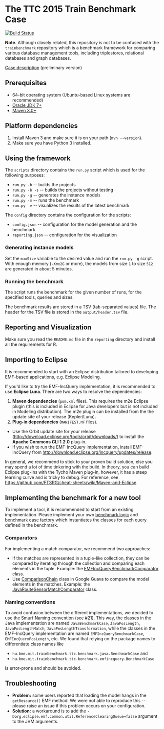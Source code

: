 # The TTC 2015 Train Benchmark Case

[![Build Status](https://travis-ci.org/FTSRG/trainbenchmark-ttc.svg?branch=master)](https://travis-ci.org/FTSRG/trainbenchmark-ttc)

**Note.** Although closely related, this repository is not to be confused with the `trainbenchmark` repository which is a benchmark framework for comparing various database management tools, including triplestores, relational databases and graph databases.

[Case description](https://www.sharelatex.com/github/repos/FTSRG/trainbenchmark-ttc-paper/builds/latest/output.pdf) (preliminary version)

## Prerequisites

* 64-bit operating system (Ubuntu-based Linux systems are recommended)
* [Oracle JDK 7+](https://github.com/FTSRG/cheat-sheets/wiki/Linux#oracle-jdk-7)
* [Maven 3.0+](https://github.com/FTSRG/cheat-sheets/wiki/Linux#maven-3)

## Platform dependencies

1. Install Maven 3 and make sure it is on your path (`mvn --version`).
1. Make sure you have Python 3 installed.

## Using the framework

The `scripts` directory contains the `run.py` script which is used for the following purposes:
* `run.py -b` -- builds the projects
* `run.py -b -s` -- builds the projects without testing
* `run.py -g` -- generates the instance models
* `run.py -m` -- runs the benchmark
* `run.py -v` -- visualizes the results of the latest benchmark

The `config` directory contains the configuration for the scripts:
* `config.json` -- configuration for the model generation and the benchmark
* `reporting.json` -- configuration for the visualization

### Generating instance models

Set the `maxSize` variable to the desired value and run the `run.py -g` script. With enough memory (`-Xmx2G` or more), the models from size `1` to size `512` are generated in about 5 minutes.

### Running the benchmark

The script runs the benchmark for the given number of runs, for the specified tools, queries and sizes.

The benchmark results are stored in a TSV (tab-separated values) file. The header for the TSV file is stored in the `output/header.tsv` file. 

## Reporting and Visualization

Make sure you read the `README.md` file in the `reporting` directory and install all the requirements for R.

## Importing to Eclipse

It is recommended to start with an Eclipse distribution tailored to developing EMF-based applications, e.g. Eclipse Modeling.

If you'd like to try the EMF-IncQuery implementation, it is recommended to use **Eclipse Luna**. There are two ways to resolve the dependencies:

1. **Maven dependencies** (`pom.xml` files). This requires the m2e Eclipse plugin (this is included in Eclipse for Java developers but is not included in Modeling distribution). The m2e plugin can be installed from the the update site of your release (Kepler/Luna).
2. **Plug-in dependencies** (`MANIFEST.MF` files).
  * Use the Orbit update site for your release (<http://download.eclipse.org/tools/orbit/downloads/>) to install the **Apache Commons CLI 1.2.0** plug-in.
  * If you wish to run the EMF-IncQuery implementation, install EMF-IncQuery from <http://download.eclipse.org/incquery/updates/release>.

In general, we recommend to stick to your proven build solution, else you may spend a lot of time tinkering with the build. In theory, you can build Eclipse plug-ins with the Tycho Maven plug-in, however, it has a steep learning curve and is tricky to debug. For reference, see <https://github.com/FTSRG/cheat-sheets/wiki/Maven-and-Eclipse>.

## Implementing the benchmark for a new tool

To implement a tool, it is recommended to start from an existing implementation. Please implement your own  [benchmark logic](https://github.com/FTSRG/trainbenchmark-ttc/blob/master/hu.bme.mit.trainbenchmark.ttc.benchmark.java/src/main/java/hu/bme/mit/trainbenchmark/ttc/benchmark/java/JavaBenchmarkLogic.java) and [benchmark case factory](https://github.com/FTSRG/trainbenchmark-ttc/blob/master/hu.bme.mit.trainbenchmark.ttc.benchmark.java/src/main/java/hu/bme/mit/trainbenchmark/ttc/benchmark/java/benchmarkcases/JavaBenchmarkCaseFactory.java) which instantiates the classes for each query defined in the benchmark.

### Comparators

For implementing a match comparator, we recommend two approaches:
* If the matches are represented in a tuple-like collection, they can be compared by iterating through the collection and comparing each elements in the tuple. Example: the [EMFIncQueryBenchmarkComparator](https://github.com/FTSRG/trainbenchmark-ttc/blob/master/hu.bme.mit.trainbenchmark.ttc.benchmark.emfincquery/src/main/java/hu/bme/mit/trainbenchmark/ttc/benchmark/emfincquery/matches/EMFIncQueryBenchmarkComparator.java) class.
* Use [ComparisonChain](http://docs.guava-libraries.googlecode.com/git/javadoc/com/google/common/collect/ComparisonChain.html) class in Google Guava to compare the model elements in the matches. Example: the [JavaRouteSensorMatchComparator](https://github.com/FTSRG/trainbenchmark-ttc/blob/master/hu.bme.mit.trainbenchmark.ttc.benchmark.java/src/main/java/hu/bme/mit/trainbenchmark/ttc/benchmark/java/matches/JavaRouteSensorMatchComparator.java) class.

### Naming conventions

To avoid confusion between the different implementations, we decided to use the [Smurf Naming convention](http://blog.codinghorror.com/new-programming-jargon/) (see #21). This way, the classes in the Java implementation are named `JavaBenchmarkCase`, `JavaPosLength`, `JavaPosLengthMatch`, `JavaPosLengthTransformation`, while the classes in the EMF-IncQuery implementation are named `EMFIncQueryBenchmarkCase`, `EMFIncQueryPosLength`, etc. We found that relying on the package names to differentiate class names like

* `hu.bme.mit.trainbenchmark.ttc.benchmark.java.BenchmarkCase` and 
* `hu.bme.mit.trainbenchmark.ttc.benchmark.emfincquery.BenchmarkCase`

is error-prone and should be avoided.

## Troubleshooting

* **Problem:** some users reported that loading the model hangs in the `getResource()` EMF method. We were not able to reproduce this -- please raise an issue if this problem occurs on your configuration.
* **Solution:** a workaround is to add the `-Dorg.eclipse.emf.common.util.ReferenceClearingQueue=false` argument to the JVM arguments.
